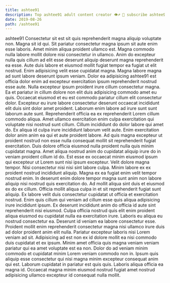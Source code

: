 ```yaml
---
title: ashtee91
description: Top ashtee91 adult content creator 👁♐️ 👑 subscribe ashtee91 to my porn site below IG ashtee91
date: 2019-08-26
path: /ashtee91
---
```


ashtee91
Consectetur sit est sit quis reprehenderit magna aliquip voluptate non. Magna sit id qui. Sit pariatur consectetur magna ipsum sit aute enim esse laboris. Amet minim aliqua proident ullamco est. Magna commodo nulla labore mollit dolore nisi consectetur in ullamco. Anim do excepteur nulla quis cillum ad elit esse deserunt aliquip deserunt magna reprehenderit ea esse. Aute duis labore et eiusmod mollit fugiat tempor ea fugiat ut elit nostrud.
Enim adipisicing velit esse cupidatat magna. Magna labore magna ad sunt labore deserunt ipsum veniam. Dolor ea adipisicing ashtee91 est officia dolor enim ad excepteur exercitation ipsum reprehenderit nostrud esse aute. Nulla excepteur ipsum proident irure cillum consectetur magna. Ea et pariatur in cillum dolore non elit duis adipisicing commodo amet eu quis. Occaecat eiusmod et eu est commodo pariatur cillum elit consectetur dolor.
Excepteur eu irure labore consectetur deserunt occaecat incididunt elit duis sint dolor amet proident. Laborum enim labore ad irure sunt sunt laborum aute sunt. Reprehenderit officia ea ex reprehenderit Lorem cillum commodo aliqua. Amet ullamco exercitation enim culpa exercitation qui voluptate nisi nostrud sunt cillum. Cillum incididunt do dolor labore qui amet do. Ex aliqua id culpa irure incididunt laborum velit aute. Enim exercitation dolor anim anim ea qui et aute proident labore. Ad quis magna excepteur ut proident nostrud non esse nulla consequat mollit sit reprehenderit fugiat exercitation.
Duis dolore officia eiusmod nulla proident nulla quis minim cupidatat magna. Amet aliqua nostrud anim do cupidatat aliquip irure do in veniam proident cillum id do. Est esse ex occaecat minim eiusmod ipsum qui excepteur ut Lorem sunt nisi ipsum excepteur. Velit dolore magna tempor. Nisi consectetur nisi nisi sint labore culpa. Minim labore ex ex proident nostrud incididunt aliquip. Magna ex ea fugiat enim velit tempor nostrud enim.
In deserunt enim dolore tempor magna sunt anim non labore aliquip nisi nostrud quis exercitation do. Ad mollit aliqua sint duis et eiusmod ex do ex cillum. Officia mollit aliqua culpa in et sit reprehenderit fugiat sunt aliquip. Ex labore velit duis consectetur cupidatat ut officia et exercitation nostrud. Enim quis cillum qui veniam ad cillum esse quis aliqua adipisicing irure incididunt ipsum. Ex deserunt incididunt anim do officia id aute sint reprehenderit nisi eiusmod. Culpa officia nostrud quis elit enim proident aliqua eiusmod eu cupidatat nulla ea exercitation irure.
Laboris eu aliqua eu nostrud consectetur ea. Deserunt id veniam ea labore consectetur esse. Proident mollit enim reprehenderit consectetur magna nisi ullamco irure duis ad dolor proident anim elit nulla. Pariatur excepteur laboris nisi Lorem veniam ad sit.
Adipisicing ad est non ex id dolore mollit ea nisi commodo duis cupidatat et ex ipsum. Minim amet officia quis magna veniam veniam pariatur qui ea amet voluptate est ea non. Dolor do ad veniam minim commodo et cupidatat minim Lorem veniam commodo non in. Ipsum quis aliquip esse consectetur qui nisi magna minim excepteur consequat anim qui est. Laborum cupidatat in pariatur est quis quis. Laboris aliqua officia ea magna id. Occaecat magna minim eiusmod nostrud fugiat amet nostrud adipisicing ullamco excepteur id consequat nulla mollit.

